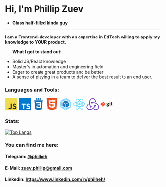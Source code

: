 
<h1>Hi, I'm Phillip Zuev</h1>

- <p><b>Glass half-filled kinda guy</b></p>
___

<div>
  <p><b>I am a Frontend-developer with an expertise in EdTech willing to apply my knowledge to YOUR product.</b></p>
  <ul><p><b>What I got to stand out:</b></p>
    <li>Solid JS/React knowledge</li>
    <li>Master's in automation and engineering field</li>
    <li>Eager to create great products and be better</li>
    <li>A sense of playing in a team to deliver the best result to an end user.</li>
  </ul>

  
</div>
 

### Languages and Tools:
<div>
  <img src="https://github.com/devicons/devicon/blob/master/icons/javascript/javascript-original.svg" title="JavaScript" alt="JavaScript" width="40"/>
  <img src="https://github.com/devicons/devicon/blob/master/icons/typescript/typescript-original.svg" title="TypeScript" alt="TypeScript" width="40" /> 
  <img src="https://github.com/devicons/devicon/blob/master/icons/css3/css3-plain-wordmark.svg"  title="CSS3" alt="CSS" width="40" height="40"/>
  <img src="https://github.com/devicons/devicon/blob/master/icons/html5/html5-original.svg" title="HTML5" alt="HTML" width="40" height="40"/>
  <img src="https://github.com/devicons/devicon/blob/master/icons/webpack/webpack-original.svg" title="Webpack width="40" height="40"/>
  <img src="https://github.com/devicons/devicon/blob/master/icons/react/react-original.svg" title="React width="40" height="40"/>
  <img src="https://github.com/devicons/devicon/blob/master/icons/redux/redux-original.svg" title="Reduxt width="40" height="40"/>
  <img src="https://github.com/devicons/devicon/blob/master/icons/git/git-original-wordmark.svg" title="Git" **alt="Git" width="40" height="40"/>
</div>

### Stats:                                                                                                                               
[![Top Langs](https://github-readme-stats.vercel.app/api/top-langs/?username=Philheh&layout=compact)](https://github.com/anuraghazra/github-readme-stats)

<div>
  <h3>You can find me here:</h3>
  <h4>Telegram: <a href='https://t.me/philheh'>@philheh</a></h4>                                                                                                           
  <h4>E-Mail: <a href='mailto:zuev.phillip@gmail.com'>zuev.phillip@gmail.com</a></h4>                                                                                                       
  <h4>Linkedin: <a href='https://www.linkedin.com/in/philheh'/><b>https://www.linkedin.com/in/philheh/</b></a></h4>
</div>
<!---
philheh/philheh is a ✨ special ✨ repository because its `README.md` (this file) appears on your GitHub profile.
You can click the Preview link to take a look at your changes.
--->
